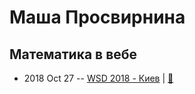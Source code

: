 # Маша Просвирнина

## Математика в вебе
- 2018 Oct 27 -- [WSD 2018 - Киев](https://www.youtube.com/watch?v=wGVVoJH_oKY)  | [:notebook:](https://wsd.events/2018/10/27/pres/math-on-web/)  

